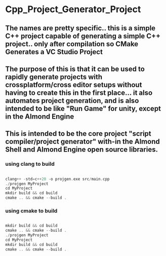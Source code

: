 # Cpp_Project_Generator_Project
## The names are pretty specific.. this is a simple C++ project capable of generating a simple C++ project.. only after compilation so CMake Generates a VC Studio Project

## The purpose of this is that it can be used to rapidly generate projects with crossplatform/cross editor setups without having to create this in the first place... it also automates project generation, and is also intended to be like "Run Game" for unity, except in the Almond Engine

## This is intended to be the core project "script compiler/project generator" with-in the Almond Shell and Almond Engine open source libraries.


### using clang to build

```c++

clang++ -std=c++20 -o projgen.exe src/main.cpp
./projgen MyProject
cd MyProject
mkdir build && cd build
cmake .. && cmake --build .

```



### using cmake to build

```c++

mkdir build && cd build
cmake .. && cmake --build .
./projgen MyProject
cd MyProject
mkdir build && cd build
cmake .. && cmake --build .

```
